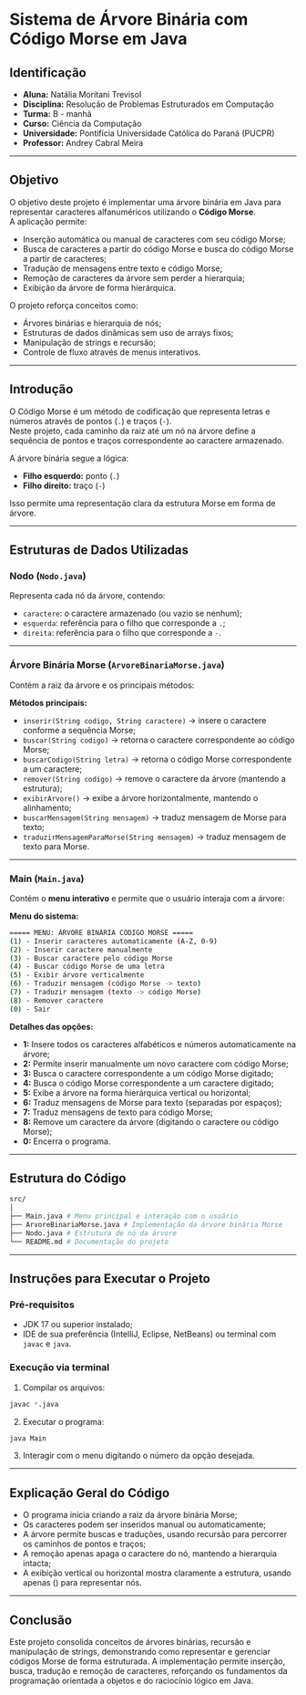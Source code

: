 # Sistema de Árvore Binária com Código Morse em Java

## Identificação
- **Aluna:** Natália Moritani Trevisol  
- **Disciplina:** Resolução de Problemas Estruturados em Computação
- **Turma:** B - manhã  
- **Curso:** Ciência da Computação  
- **Universidade:** Pontifícia Universidade Católica do Paraná (PUCPR)  
- **Professor:** Andrey Cabral Meira  

---

## Objetivo
O objetivo deste projeto é implementar uma árvore binária em Java para representar caracteres alfanuméricos utilizando o **Código Morse**.  
A aplicação permite:  
- Inserção automática ou manual de caracteres com seu código Morse;  
- Busca de caracteres a partir do código Morse e busca do código Morse a partir de caracteres;  
- Tradução de mensagens entre texto e código Morse;  
- Remoção de caracteres da árvore sem perder a hierarquia;  
- Exibição da árvore de forma hierárquica.

O projeto reforça conceitos como:  
- Árvores binárias e hierarquia de nós;  
- Estruturas de dados dinâmicas sem uso de arrays fixos;  
- Manipulação de strings e recursão;  
- Controle de fluxo através de menus interativos.

---

## Introdução
O Código Morse é um método de codificação que representa letras e números através de pontos (`.`) e traços (`-`).  
Neste projeto, cada caminho da raiz até um nó na árvore define a sequência de pontos e traços correspondente ao caractere armazenado.  

A árvore binária segue a lógica:  
- **Filho esquerdo:** ponto (`.`)  
- **Filho direito:** traço (`-`)  

Isso permite uma representação clara da estrutura Morse em forma de árvore.

---

## Estruturas de Dados Utilizadas

### Nodo (`Nodo.java`)
Representa cada nó da árvore, contendo:  
- `caractere`: o caractere armazenado (ou vazio se nenhum);  
- `esquerda`: referência para o filho que corresponde a `.`;  
- `direita`: referência para o filho que corresponde a `-`.  

---

### Árvore Binária Morse (`ArvoreBinariaMorse.java`)
Contém a raiz da árvore e os principais métodos:

**Métodos principais:**  
- `inserir(String codigo, String caractere)` → insere o caractere conforme a sequência Morse;  
- `buscar(String codigo)` → retorna o caractere correspondente ao código Morse;  
- `buscarCodigo(String letra)` → retorna o código Morse correspondente a um caractere;  
- `remover(String codigo)` → remove o caractere da árvore (mantendo a estrutura);  
- `exibirArvore()` → exibe a árvore horizontalmente, mantendo o alinhamento;  
- `buscarMensagem(String mensagem)` → traduz mensagem de Morse para texto;  
- `traduzirMensagemParaMorse(String mensagem)` → traduz mensagem de texto para Morse.

---

### Main (`Main.java`)
Contém o **menu interativo** e permite que o usuário interaja com a árvore:

**Menu do sistema:**
```bash
===== MENU: ÁRVORE BINÁRIA CÓDIGO MORSE =====
(1) - Inserir caracteres automaticamente (A-Z, 0-9)
(2) - Inserir caractere manualmente
(3) - Buscar caractere pelo código Morse
(4) - Buscar código Morse de uma letra
(5) - Exibir árvore verticalmente
(6) - Traduzir mensagem (código Morse -> texto)
(7) - Traduzir mensagem (texto -> código Morse)
(8) - Remover caractere
(0) - Sair
```

**Detalhes das opções:**  
- **1:** Insere todos os caracteres alfabéticos e números automaticamente na árvore;  
- **2:** Permite inserir manualmente um novo caractere com código Morse;  
- **3:** Busca o caractere correspondente a um código Morse digitado;  
- **4:** Busca o código Morse correspondente a um caractere digitado;  
- **5:** Exibe a árvore na forma hierárquica vertical ou horizontal;  
- **6:** Traduz mensagens de Morse para texto (separadas por espaços);  
- **7:** Traduz mensagens de texto para código Morse;  
- **8:** Remove um caractere da árvore (digitando o caractere ou código Morse);  
- **0:** Encerra o programa.

---

## Estrutura do Código
```bash
src/
│
├── Main.java # Menu principal e interação com o usuário
├── ArvoreBinariaMorse.java # Implementação da árvore binária Morse
├── Nodo.java # Estrutura de nó da árvore
└── README.md # Documentação do projeto
```

---

## Instruções para Executar o Projeto

### Pré-requisitos
- JDK 17 ou superior instalado;  
- IDE de sua preferência (IntelliJ, Eclipse, NetBeans) ou terminal com `javac` e `java`.

### Execução via terminal
1. Compilar os arquivos:
```bash
javac *.java
```

2. Executar o programa:
```bash
java Main
```

3. Interagir com o menu digitando o número da opção desejada.

--- 

## Explicação Geral do Código

- O programa inicia criando a raiz da árvore binária Morse;
- Os caracteres podem ser inseridos manual ou automaticamente;
- A árvore permite buscas e traduções, usando recursão para percorrer os caminhos de pontos e traços;
- A remoção apenas apaga o caractere do nó, mantendo a hierarquia intacta;
- A exibição vertical ou horizontal mostra claramente a estrutura, usando apenas () para representar nós.

--- 

## Conclusão

Este projeto consolida conceitos de árvores binárias, recursão e manipulação de strings, demonstrando como representar e gerenciar códigos Morse de forma estruturada.
A implementação permite inserção, busca, tradução e remoção de caracteres, reforçando os fundamentos da programação orientada a objetos e do raciocínio lógico em Java.
